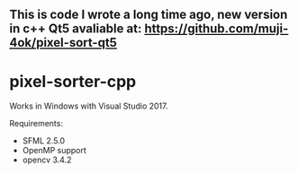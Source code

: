 ## This is code I wrote a long time ago, new version in c++ Qt5 avaliable at: https://github.com/muji-4ok/pixel-sort-qt5

# pixel-sorter-cpp

Works in Windows with Visual Studio 2017.

Requirements:

* SFML 2.5.0
* OpenMP support
* opencv 3.4.2

